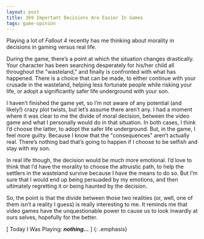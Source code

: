 ```yaml
---
layout: post
title: 369 Important Decisions Are Easier In Games
tags: game-opinion
---
```

Playing a lot of *Fallout 4* recently has me thinking about morality in decisions in gaming versus real life.

During the game, there’s a point at which the situation changes drastically.  Your character has been searching desperately for his/her child all throughout the "wasteland," and finally is confronted with what has happened.  There is a choice that can be made, to either continue with your crusade in the wasteland, helping less fortunate people while risking your life, or adopt a significantly safer life underground with your son.

I haven’t finished the game yet, so I’m not aware of any potential (and likely!) crazy plot twists, but let’s assume there aren’t any.  I had a moment where it was clear to me the divide of moral decision, between the video game and what I personally would do in that situation.  In both cases, I think I’d choose the latter, to adopt the safer life underground.  But, in the game, I feel more guilty.  Because I know that the "consequences" aren’t actually real.  There’s nothing bad that’s going to happen if I choose to be selfish and stay with my son.

In real life though, the decision would be much more emotional.  I’d love to think that I’d have the morality to choose the altruistic path, to help the settlers in the wasteland survive because I have the means to do so.  But I’m sure that I would end up being persuaded by my emotions, and then ultimately regretting it or being haunted by the decision.

So, the point is that the divide between those two realities (or, well, one of them isn’t a reality I guess) is really interesting to me.  It reminds me that video games have the unquestionable power to cause us to look inwardly at ours selves, hopefully for the better.

[ Today I Was Playing: ***nothing...*** ]
{: .emphasis}